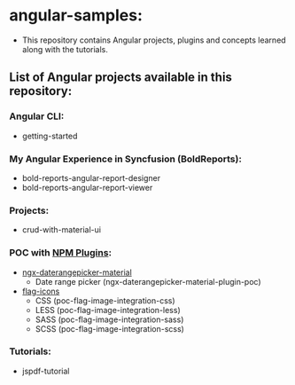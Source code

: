 # angular-samples:
- This repository contains Angular projects, plugins and concepts learned along with the tutorials.


## List of Angular projects available in this repository:

### Angular CLI:
- getting-started

### My Angular Experience in Syncfusion (BoldReports):
- bold-reports-angular-report-designer
- bold-reports-angular-report-viewer

### Projects:
- crud-with-material-ui

### POC with [NPM Plugins](https://www.npmjs.com/):
- [ngx-daterangepicker-material](https://www.npmjs.com/package/ngx-daterangepicker-material)
  - Date range picker (ngx-daterangepicker-material-plugin-poc)
- [flag-icons](https://www.npmjs.com/package/flag-icons)
  - CSS (poc-flag-image-integration-css)
  - LESS (poc-flag-image-integration-less)
  - SASS (poc-flag-image-integration-sass)
  - SCSS (poc-flag-image-integration-scss)

### Tutorials:
- jspdf-tutorial

